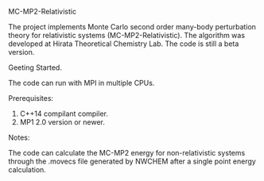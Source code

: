 MC-MP2-Relativistic

The project implements Monte Carlo second order many-body perturbation theory for relativistic systems (MC-MP2-Relativistic). The algorithm was developed at Hirata Theoretical Chemistry Lab. The code is still a beta version.


Geeting Started.

The code can run with MPI in multiple CPUs.

Prerequisites:

1. C++14 compilant compiler.
2. MP1 2.0 version or newer.

Notes:

The code can calculate the MC-MP2 energy for non-relativistic systems through the .movecs file generated by NWCHEM after a single point energy calculation.

